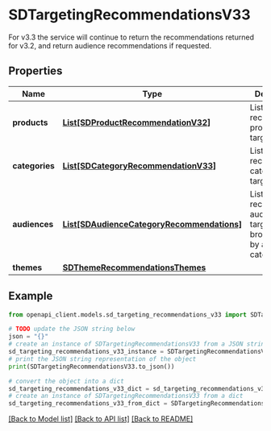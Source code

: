 # SDTargetingRecommendationsV33

For v3.3 the service will continue to return the recommendations returned for v3.2, and return audience recommendations if requested.

## Properties

Name | Type | Description | Notes
------------ | ------------- | ------------- | -------------
**products** | [**List[SDProductRecommendationV32]**](SDProductRecommendationV32.md) | List of recommended product targets | [optional] 
**categories** | [**List[SDCategoryRecommendationV33]**](SDCategoryRecommendationV33.md) | List of recommended category targets. | [optional] 
**audiences** | [**List[SDAudienceCategoryRecommendations]**](SDAudienceCategoryRecommendations.md) | List of recommended audience targets, broken down by audience category | [optional] 
**themes** | [**SDThemeRecommendationsThemes**](SDThemeRecommendationsThemes.md) |  | [optional] 

## Example

```python
from openapi_client.models.sd_targeting_recommendations_v33 import SDTargetingRecommendationsV33

# TODO update the JSON string below
json = "{}"
# create an instance of SDTargetingRecommendationsV33 from a JSON string
sd_targeting_recommendations_v33_instance = SDTargetingRecommendationsV33.from_json(json)
# print the JSON string representation of the object
print(SDTargetingRecommendationsV33.to_json())

# convert the object into a dict
sd_targeting_recommendations_v33_dict = sd_targeting_recommendations_v33_instance.to_dict()
# create an instance of SDTargetingRecommendationsV33 from a dict
sd_targeting_recommendations_v33_from_dict = SDTargetingRecommendationsV33.from_dict(sd_targeting_recommendations_v33_dict)
```
[[Back to Model list]](../README.md#documentation-for-models) [[Back to API list]](../README.md#documentation-for-api-endpoints) [[Back to README]](../README.md)


